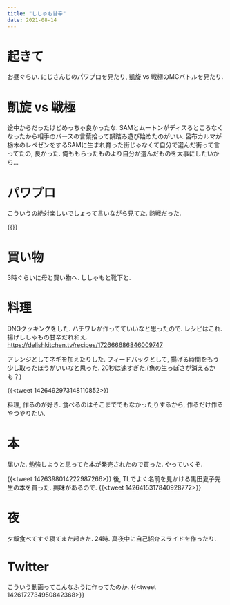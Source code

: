 ```yaml
---
title: "ししゃも甘辛"
date: 2021-08-14
---
```


# 起きて
お昼ぐらい. にじさんじのパワプロを見たり, 凱旋 vs 戦極のMCバトルを見たり.

# 凱旋 vs 戦極
途中からだったけどめっちゃ良かったな. SAMとムートンがディスるところなくなったから相手のバースの言葉拾って韻踏み遊び始めたのがいい.
呂布カルマが栃木のレペゼンをするSAMに生まれ育った街じゃなくて自分で選んだ街って言ってたの, 良かった. 俺ももらったものより自分が選んだものを大事にしたいから...

# パワプロ
こういうの絶対楽しいでしょって言いながら見てた. 熱戦だった.

{{<youtube Il46Q7kNs3c>}}

# 買い物
3時ぐらいに母と買い物へ. ししゃもと靴下と.

# 料理
DNGクッキングをした. ハチワレが作ってていいなと思ったので. レシピはこれ. 揚げししゃもの甘辛だれ和え. https://delishkitchen.tv/recipes/172666686846009747

アレンジとしてネギを加えたりした. フィードバックとして, 揚げる時間をもう少し取ったほうがいいなと思った. 20秒は速すぎた.(魚の生っぽさが消えるかも？)

{{<tweet 1426492973148110852>}}

料理, 作るのが好き. 食べるのはそこまででもなかったりするから, 作るだけ作るやつやりたい.

# 本
届いた. 勉強しようと思ってた本が発売されたので買った. やっていくぞ.

{{<tweet 1426398014222987266>}}
後, TLでよく名前を見かける黒田夏子先生の本を買った. 興味があるので.
{{<tweet 1426415317840928772>}}

# 夜
夕飯食べてすぐ寝てまた起きた. 24時. 真夜中に自己紹介スライドを作ったり.

# Twitter
こういう動画ってこんなふうに作ってたのか.
{{<tweet 1426172734950842368>}}